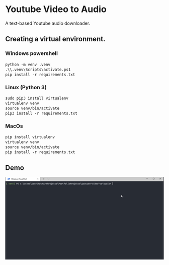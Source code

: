 # Youtube Video to Audio 
A text-based Youtube audio downloader.

## Creating a virtual environment.
### Windows powershell
```
python -m venv .venv
.\\.venv\Scripts\activate.ps1
pip install -r requirements.txt
```

### Linux (Python 3)
```
sudo pip3 install virtualenv
virtualenv venv
source venv/bin/activate
pip3 install -r requirements.txt
```

### MacOs
```
pip install virtualenv
virtualenv venv
source venv/bin/activate
pip install -r requirements.txt
```
## Demo
![Demo](demo/demo.gif)

